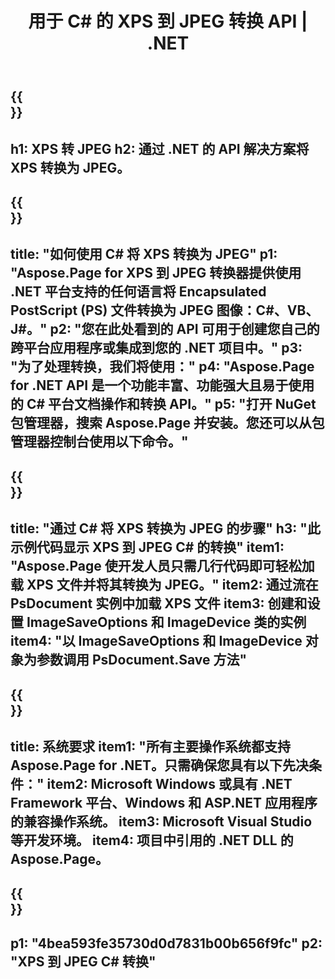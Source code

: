 ﻿---
translation: true
template: /_templates/_conversion-child-net.md
title: 用于 C# 的 XPS 到 JPEG 转换 API | .NET
url: /net/conversion/xps-to-jpeg/
description: XPS 到 JPEG C# 转换的示例代码。使用 API 示例代码在 VB.NET、Asp.NET 或任何基于 .NET 的应用程序中将 XPS 文件批量转换为 JPEG。
informat: XPS
outformat: JPEG
otherformats: XPS EPS
---

{{<section banner>}}
---
h1: XPS 转 JPEG
h2: 通过 .NET 的 API 解决方案将 XPS 转换为 JPEG。
---

{{<section overview>}}
---
title: "如何使用 C# 将 XPS 转换为 JPEG"
p1: "Aspose.Page for XPS 到 JPEG 转换器提供使用 .NET 平台支持的任何语言将 Encapsulated PostScript (PS) 文件转换为 JPEG 图像：C#、VB、J#。"
p2: "您在此处看到的 API 可用于创建您自己的跨平台应用程序或集成到您的 .NET 项目中。"
p3: "为了处理转换，我们将使用："
p4: "Aspose.Page for .NET API 是一个功能丰富、功能强大且易于使用的 C# 平台文档操作和转换 API。"
p5: "打开 NuGet 包管理器，搜索 Aspose.Page 并安装。您还可以从包管理器控制台使用以下命令。"
---

{{<section feature1>}}
---
title: "通过 C# 将 XPS 转换为 JPEG 的步骤"
h3: "此示例代码显示 XPS 到 JPEG C# 的转换"
item1: "Aspose.Page 使开发人员只需几行代码即可轻松加载 XPS 文件并将其转换为 JPEG。"
item2: 通过流在 PsDocument 实例中加载 XPS 文件
item3: 创建和设置 ImageSaveOptions 和 ImageDevice 类的实例
item4: "以 ImageSaveOptions 和 ImageDevice 对象为参数调用 PsDocument.Save 方法"
---

{{<section feature2>}}
---
title: 系统要求
item1: "所有主要操作系统都支持 Aspose.Page for .NET。只需确保您具有以下先决条件："
item2: Microsoft Windows 或具有 .NET Framework 平台、Windows 和 ASP.NET 应用程序的兼容操作系统。
item3: Microsoft Visual Studio 等开发环境。
item4: 项目中引用的 .NET DLL 的 Aspose.Page。
---

{{<section gist>}}
---
p1: "4bea593fe35730d0d7831b00b656f9fc"
p2: "XPS 到 JPEG C# 转换"
---
